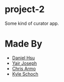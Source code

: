 # project-2
Some kind of curator app.

# Made By
- [Daniel Hsu](https://github.com/majorazero)
- [Yair Joseph](https://github.com/yairjoseph)
- [Chris Armo](https://github.com/chrisArmo)
- [Kyle Schoch](https://github.com/kgschoch)
